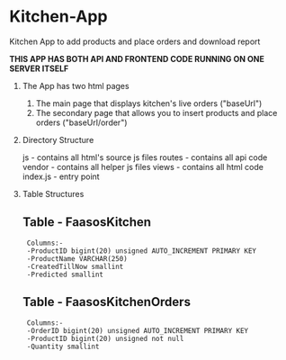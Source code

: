 # Kitchen-App
Kitchen App to add products and place orders and download report

**THIS APP HAS BOTH API AND FRONTEND CODE RUNNING ON ONE SERVER ITSELF**

1) The App has two html pages

	1) The main page that displays kitchen's live orders ("baseUrl")
	2) The secondary page that allows you to insert products and place orders ("baseUrl/order")

2) Directory Structure

	js - contains all html's source js files
	routes - contains all api code
	vendor - contains all helper js files
	views - contains all html code
	index.js - entry point

3) Table Structures

	## Table - FaasosKitchen
		Columns:-
		-ProductID bigint(20) unsigned AUTO_INCREMENT PRIMARY KEY
		-ProductName VARCHAR(250)
		-CreatedTillNow smallint
		-Predicted smallint

	## Table - FaasosKitchenOrders
		Columns:- 
		-OrderID bigint(20) unsigned AUTO_INCREMENT PRIMARY KEY
		-ProductID bigint(20) unsigned not null
		-Quantity smallint




